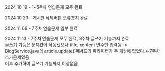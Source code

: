2024 10 19 - 1~5주차 연습문제 모두 완료<br/>

2024 10 23 - 게시판 삭제버튼 오류조치 완료<br/>

2024 11 06 - 7주차 연습문제 일부 완료<br/>

2024 11 13 - 7주차 연습문제 모두 완료, 8주차 글쓰기 기능까지 완료<br/>
글쓰기 기능은 문제없이 작동됐으나 title, content 변수만 입력됨 -> BlogService.java의 article.update()메서드의 파라미터가 두 개밖에 없었다.←7주차 추가문제였음</br>
이후 추가하여 글쓰기 기능까지 이상없음
